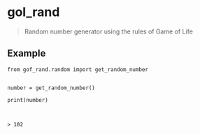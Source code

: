 # gol\_rand
> Random number generator using the rules of Game of Life

## Example
        
    from gof_rand.random import get_random_number


    number = get_random_number()

    print(number)



    > 102
